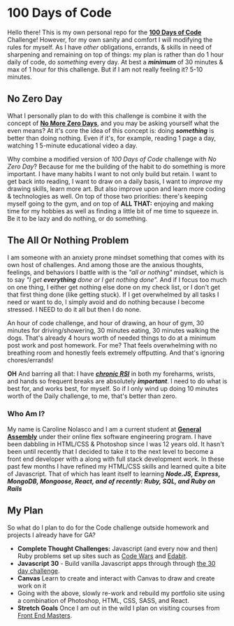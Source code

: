 # 100 Days of Code

Hello there! This is my own personal repo for the [**100 Days of Code**](https://www.100daysofcode.com/) Challenge! However, for my own sanity and comfort I will modifying the rules for myself. As I have _other_ obligations, errands, & skills in need of sharpening and remaining on top of things: my plan is rather than do 1 hour daily of code, do _something_ every day. At best a _**minimum**_ of 30 minutes & max of 1 hour for this challenge. But if I am not really feeling it? 5-10 minutes.

## No Zero Day
What I personally plan to do with this challenge is combine it with the concept of [**No More Zero Days**](https://medium.com/@fayadh56/the-concept-of-no-more-zero-days-and-why-motivation-is-fleeting-9c1c307f8948), and you may be asking yourself what the even means? At it's core the idea of this concept is: doing ***something*** is better than doing nothing. Even if it's, for example, reading 1 page a day, watching 1 5-minute educational video a day.

Why combine a modified version of _100 Days of Code_ challenge with _No Zero Day_? Because for me the building of the habit to do something is more important. I have many habits I want to not only build but retain. I want to get back into reading, I want to draw on a daily basis, I want to _improve_ my drawing skills, learn more  art. But also improve upon and learn more coding & technologies as well. On top of those two priorities: there's keeping myself going to the gym, and on top of **ALL THAT:** enjoying and making time for my hobbies as well as finding a little bit of me time to squeeze in. Be it to be lazy and do nothing, or do something.

## The All Or Nothing Problem
I am someone with an anxiety prone mindset something that comes with its own host of challenges. And among those are the anxious thoughts, feelings, and behaviors I battle with is the _"all or nothing"_ mindset, which is to say _"I get **everything** done or I get nothing done"._ And if I focus too much on one thing, I either get nothing else done on my check list, or I don't get that first thing done (like getting stuck). If I get overwhelmed by all tasks I need or want to do, I simply avoid and do nothing because I become stressed. I NEED to do it all but then I do none.

An hour of code challenge, and hour of drawing, an hour of gym, 30 minutes for driving/showering, 30 minutes eating, 30 minutes walking the dogs. That's already 4 hours worth of needed things to do at a minimum post work and post homework. For me? That feels overwhelming with no breathing room and honestly feels extremely offputting. And that's ignoring chores/errands!

**OH** And barring all that: I have [***chronic RSI***](https://physioworks.com.au/injuries-conditions-1/rsi-repetitive-strain-injury) in both my foreharms, wrists, and hands so frequent breaks  are absolutely ***important***. I need to do what is best for, and works best, for myself. So if I only wind up doing 10 minutes worth of the Daily challenge, to me, that's better than zero.

### Who Am I?

My name is Caroline Nolasco and I am a current student at [**General Assembly**](https://generalassemb.ly/) under their online flex software engineering program. I have been dabbling in HTML/CSS & Photoshop since I was 12 years old. It hasn't been until recently that I decided to take it to the next level to become a front end developer with a along with full stack development work. In these past few months I have refined my HTML/CSS skills and learned quite a bite of Javascript. That of which has leant itself to learning ***Node.JS, Express, MongoDB, Mongoose, React, and of recently: Ruby, SQL, and Ruby on Rails***

## My Plan

So what do I plan to do for the Code challenge outside homework and projects I already have for GA?

- **Complete Thought Challenges:** Javascript (and every now and then) Ruby problems set up sites such as [Code Wars](https://www.codewars.com/) and [Edabit](https://edabit.com/challenges).
- **Javascript 30** - Build vanilla Javascript apps through through [the 30 day challenge](https://javascript30.com/).
- **Canvas** Learn to create and interact with Canvas to draw and create work on it
-  Going with the above, slowly re-work and rebuild my portfolio site using a combination of Photoshop, HTML, CSS, SASS, and React.
-  **Stretch Goals** Once I am out in the wild I plan on visiting courses from [Front End Masters](https://frontendmasters.com/).

